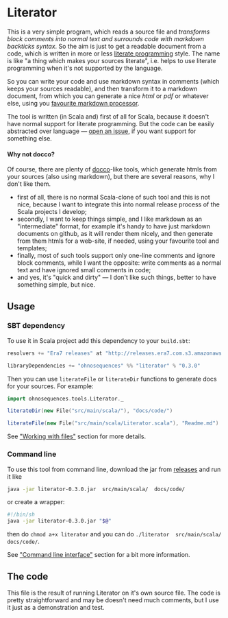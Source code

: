 Literator
=========

This is a very simple program, which reads a source file and _transforms block comments into normal text and surrounds code with markdown backticks syntax_. So the aim is just to get a readable document from a code, which is written in more or less [literate programming](http://en.wikipedia.org/wiki/Literate_programming) style. The name is like "a thing which makes your sources literate", i.e. helps to use literate programming when it's not supported by the language.

So you can write your code and use markdown syntax in comments (which keeps your sources readable), and then transform it to a markdown document, from which you can generate a nice _html_ or _pdf_ or whatever else, using you [favourite markdown processor](http://johnmacfarlane.net/pandoc/).

The tool is written (in Scala and) first of all for Scala, because it doesn't have normal support for literate programming. But the code can be easily abstracted over language — [open an issue](https://github.com/laughedelic/literator/issues/new), if you want support for something else.


#### Why not docco?

Of course, there are plenty of [docco](http://jashkenas.github.io/docco/)-like tools, which generate htmls from your sources (also using markdown), but there are several reasons, why I don't like them.
- first of all, there is no normal Scala-clone of such tool and this is not nice, because I want to integrate this into normal release process of the Scala projects I develop;
- secondly, I want to keep things simple, and I like markdown as an "intermediate" format, for example it's handy to have just markdown documents on github, as it will render them nicely, and then generate from them htmls for a web-site, if needed, using your favourite tool and templates;
- finally, most of such tools support only one-line comments and ignore block comments, while I want the opposite: write comments as a normal text and have ignored small comments in code;
- and yes, it's "quick and dirty" — I don't like such things, better to have something simple, but nice.


## Usage


### SBT dependency

To use it in Scala project add this dependency to your `build.sbt`:

```scala
resolvers += "Era7 releases" at "http://releases.era7.com.s3.amazonaws.com"

libraryDependencies += "ohnosequences" %% "literator" % "0.3.0"
```

Then you can use `literateFile` or `literateDir` functions to generate docs for your sources. For example:

```scala
import ohnosequences.tools.Literator._

literateDir(new File("src/main/scala/"), "docs/code/")

literateFile(new File("src/main/scala/Literator.scala"), "Readme.md")
```

See ["Working with files"](#working-with-files) section for more details.


### Command line

To use this tool from command line, download the jar from [releases](https://github.com/laughedelic/literator/releases) and run it like

```bash
java -jar literator-0.3.0.jar  src/main/scala/  docs/code/
```

or create a wrapper:
```bash
#!/bin/sh
java -jar literator-0.3.0.jar "$@"
```
then do `chmod a+x literator` and you can do `./literator  src/main/scala/  docs/code/`.

See ["Command line interface"](#command-line-interface) section for a bit more information.


## The code

This file is the result of running Literator on it's own source file. The code is pretty straightforward and may be doesn't need much comments, but I use it just as a demonstration and test.
